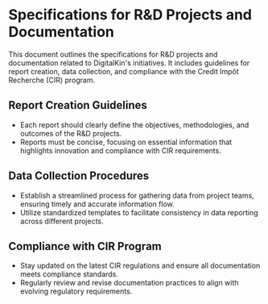 # Specifications for R&D Projects and Documentation

This document outlines the specifications for R&D projects and documentation related to DigitalKin's initiatives. It includes guidelines for report creation, data collection, and compliance with the Credit Impôt Recherche (CIR) program.

## Report Creation Guidelines
- Each report should clearly define the objectives, methodologies, and outcomes of the R&D projects.
- Reports must be concise, focusing on essential information that highlights innovation and compliance with CIR requirements.

## Data Collection Procedures
- Establish a streamlined process for gathering data from project teams, ensuring timely and accurate information flow.
- Utilize standardized templates to facilitate consistency in data reporting across different projects.

## Compliance with CIR Program
- Stay updated on the latest CIR regulations and ensure all documentation meets compliance standards.
- Regularly review and revise documentation practices to align with evolving regulatory requirements.
